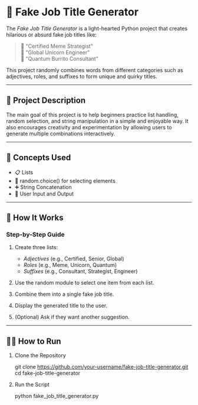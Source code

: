# 💼 Fake Job Title Generator

The *Fake Job Title Generator* is a light-hearted Python project that creates hilarious or absurd fake job titles like:

> 🔹 "Certified Meme Strategist"  
> 🔹 "Global Unicorn Engineer"  
> 🔹 "Quantum Burrito Consultant"

This project randomly combines words from different categories such as adjectives, roles, and suffixes to form unique and quirky titles.

---

## 📌 Project Description

The main goal of this project is to help beginners practice list handling, random selection, and string manipulation in a simple and enjoyable way. It also encourages creativity and experimentation by allowing users to generate multiple combinations interactively.

---

## 🧠 Concepts Used

- 📋 Lists
- 🎲 random.choice() for selecting elements
- ➕ String Concatenation
- 👤 User Input and Output

---

## 🚀 How It Works

### Step-by-Step Guide

1. Create three lists:
   - *Adjectives* (e.g., Certified, Senior, Global)
   - *Roles* (e.g., Meme, Unicorn, Quantum)
   - *Suffixes* (e.g., Consultant, Strategist, Engineer)

2. Use the random module to select one item from each list.

3. Combine them into a single fake job title.

4. Display the generated title to the user.

5. (Optional) Ask if they want another suggestion.

---

## 🧑‍💻 How to Run

1. Clone the Repository

   git clone https://github.com/your-username/fake-job-title-generator.git
   cd fake-job-title-generator

2. Run the Script

   python fake_job_title_generator.py
